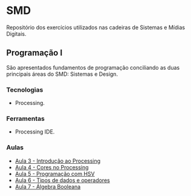 # SMD
Repositório dos exercícios utilizados nas cadeiras de Sistemas e Mídias Digitais.

## Programação I
São apresentados fundamentos de programação conciliando as duas principais áreas do SMD: Sistemas e Design.

### Tecnologias
* Processing.

### Ferramentas
* Processing IDE.

### Aulas
* [Aula 3 - Introdução ao Processing](https://github.com/Reinaldodasilva/SMD/tree/master/Programa%C3%A7%C3%A3o%20I/Aula%203%20-%20Introdu%C3%A7%C3%A3o%20ao%20processing)
* [Aula 4 - Cores no Processing](https://github.com/Reinaldodasilva/SMD/tree/master/Programa%C3%A7%C3%A3o%20I/Aula%204%20-%20Cores%20no%20processing)
* [Aula 5 - Programação com HSV](https://github.com/Reinaldodasilva/SMD/tree/master/Programa%C3%A7%C3%A3o%20I/Aula%205%20-%20Programa%C3%A7%C3%A3o%20com%20HSV)
* [Aula 6 - Tipos de dados e operadores](https://github.com/Reinaldodasilva/SMD/tree/master/Programa%C3%A7%C3%A3o%20I/Aula%206%20-%20Tipos%2C%20dados%20e%20operadores)
* [Aula 7 - Álgebra Booleana](https://github.com/Reinaldodasilva/SMD/tree/master/Programa%C3%A7%C3%A3o%20I/Aula%207%20-%20Algebra%20Booleana)
